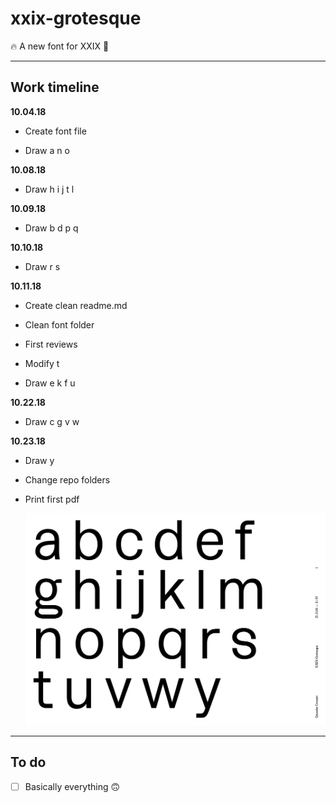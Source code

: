 # xxix-grotesque

🔥 A new font for XXIX 🔡

<hr />

## Work timeline

**10.04.18**

+ Create font file

+ Draw a n o 

**10.08.18**

+ Draw h i j t l

**10.09.18**

+ Draw b d p q

**10.10.18**

+ Draw r s

**10.11.18**

+ Create clean readme.md

+ Clean font folder

+ First reviews

+ Modify t

+ Draw e k f u 

**10.22.18**

+ Draw c g v w

**10.23.18**

+ Draw y
+ Change repo folders
+ Print first pdf

  ![JPG 181023](40-TEST/_archive/jpg/test-xxixgrot-181023.jpg)

  

<hr />

## To do

+ [ ] Basically everything 🙃
